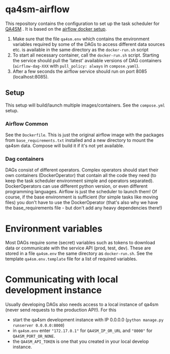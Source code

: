 # qa4sm-airflow

This repository contains the configuration to set up the task scheduler for
[QA4SM](https://qa4sm.eu) . It is based on the [airflow docker setup](https://airflow.apache.org/docs/apache-airflow/stable/howto/docker-compose/index.html).

1) Make sure that the file `qa4sm.env` which contains the environment variables
   required by some of the DAGs to access different data sources etc. is available
   in the same directory as the `docker-run.sh` script
2) To start all necessary container, call the `docker-run.sh` script. Starting
   the service should pull the 'latest' available versions of DAG containers 
   (`airflow-dag-XXX` with `pull_policy: always` in `compose.yaml`).
3) After a few seconds the airflow service should run on port 8085 (localhost:8085).

## Setup
This setup will build/launch multiple images/containers. See the `compose.yml` setup.

### Airflow Common
See the `Dockerfile`. This is just the original airflow
image with the packages from `base_requirements.txt` installed and a new 
directory to mount the qa4sm data. Compose will build it if it's not yet 
available.

### Dag containers
DAGs consist of different operators. Complex operators 
should start their own containers (DockerOperator) that contain all the code
they need (to keep the task scheduler environment simple and operators 
separated). DockerOperators can use different python version, or even
different programming languages. Airflow is just the scheduler to launch them!
Of course, if the base environment is sufficient (for simple tasks like moving
files) you don't have to use the DockerOperator (that's also why we have 
the base_requirements file - but don't add any heavy dependencies there!)

# Environment variables
Most DAGs require some (secret) variables such as tokens to download data or
communicate with the service API (prod, test, dev). 
These are stored in a file `qa4sm.env` the same directory as `docker-run.sh`. 
See the template  `qa4sm.env.template` file for a list of required variables.

# Communicating with local development instance
Usually developing DAGs also needs access to a local instance of qa4sm (never
send requests to the production API!). For this
- start the qa4sm development instance with IP 0.0.0.0 (`python manage.py runserver 0.0.0.0:8000`)
- in `qa4sm.env` enter `"172.17.0.1"` for `QA4SM_IP_OR_URL` and `"8000"` for `QA4SM_PORT_OR_NONE`.
- the `QA4SM_API_TOKEN` is one that you created in your local develop instance.

